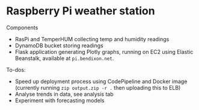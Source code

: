 # Raspberry Pi weather station

Components
* RasPi and TemperHUM collecting temp and humidity readings
* DynamoDB bucket storing readings
* Flask application generating Plotly graphs, running on EC2 using Elastic Beanstalk, available at `pi.bendixon.net`.


To-dos:
* Speed up deployment process using CodePipeline and Docker image (currently running `zip output.zip -r .` then uploading this to ELB)
* Analyse trends in data, see analysis tab
* Experiment with forecasting models